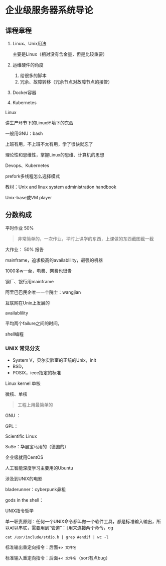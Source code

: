 # 企业级服务器系统导论

## 课程章程

1. Linux、Unix用法

   主要是Linux（相对没有含金量，但是比较重要）

2. 运维硬件的角度

    1. 给很多的脚本
    2. 冗余、故障转移（冗余节点对故障节点的接管）

3. Docker容器

4. Kubernetes

Linux

讲生产环节下的Linux环境下的东西

一般用GNU：bash

上班有用，不上班不太有用，学了很快就忘了

理论性和思维性，掌握Linux的思维、计算机的思想

Devops、Kubernetes

prefork多线程怎么选择模式

教材：Unix and linux system administration handbook

Unix-base或VM player

## 分数构成

平时作业 50%

> 非常简单的，一次作业，平时上课学的东西，上课做的东西截图截一截

大作业： 50% 报告

mainframe，追求极高的availablility，最强的机器

1000多w一台，电费、网费也很贵

钢厂、银行用mainframe

阿里巴巴民企唯一一个院士：wangjian

互联网在Unix上发展的

availablility

平均两个failure之间的时间，

shell编程

### UNIX 常见分支

- System V，贝尔实验室的正统的Unix，init
- BSD，
- POSIX，ieee指定的标准

Linux kernel 单核

微核、单核

> 工程上用最简单的

GNU ：

GPL：

Scientific Linux

SuSe：华晨宝马用的（德国的）

企业级就用CentOS

人工智能深度学习主要用的Ubuntu

涉及到UNIX的电影

bladerunner：cyberpunk鼻祖

gods in the shell：

UNIX指令哲学

单一职责原则：任何一个UNIX命令都叫做一个软件工具，都是标准输入输出，所以可以串联，需要用到“管道”：`|`用来连接两个命令，eg

```shell
cat /usr/include/stdio.h | grep #endif | wc -l
```

标准输出重定向指令：后面+`> 文件名`

标准输入重定向指令：后面+`< 文件名`（sort有点bug）

